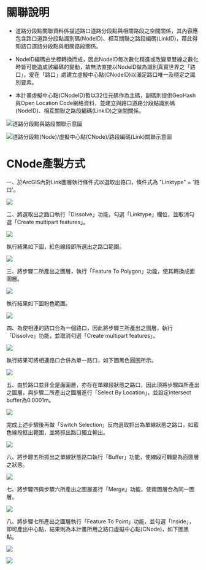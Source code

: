 # 關聯說明

* 道路分段點關聯資料係描述路口道路分段點與相關路段之空間關係，其內容應包含路口道路分段點識別碼(NodeID)、相互關聯之路段編碼(LinkID)，藉此得知路口道路分段點與相關路段關係。

* NodeID編碼由坐標轉換而成，因此NodeID每次數化精進或改變單雙線之數化時皆可能造成該編碼的變動，故無法直接以NodeID做為識別真實世界之「路口」，爰在「路口」處建立虛擬中心點(CNodeID)以滿足路口唯一及穩定之識別要素。

* 本計畫虛擬中心點(CNodeID)暫以32位元碼作為主碼，副碼則提供GeoHash與Open Location Code網格資料，並建立與路口道路分段點識別碼(NodeID)、相互關聯之路段編碼(LinkID)之空間關係。

![道路分段點與路段關聯示意圖](Pic/003.PNG)

![道路分段點(Node)/虛擬中心點(CNode)/路段編碼(Link)關聯示意圖](Pic/004.PNG)

# CNode產製方式

一、於ArcGIS內對Link圖層執行條件式以選取出路口，條件式為 "Linktype" = '路口'。

![](Pic/CNode/000.JPG)

二、將選取出之路口執行「Dissolve」功能，勾選「Linktype」欄位，並取消勾選「Create multipart features」。

![](Pic/CNode/001.JPG)

執行結果如下圖，紅色線段即所選出之路口範圍。

![](Pic/CNode/002.JPG)

三、將步驟二所產出之圖層，執行「Feature To Polygon」功能，使其轉換成面圖層。

![](Pic/CNode/003-1.JPG)

執行結果如下圖粉色範圍。

![](Pic/CNode/003.JPG)

四、為使相連的路口合為一個路口，因此將步驟三所產出之圖層，執行「Dissolve」功能，並取消勾選「Create multipart features」。

![](Pic/CNode/005.JPG)

執行結果可將相連路口合併為單一路口，如下圖黑色圓圈所示。

![](Pic/CNode/012.JPG)

五、由於路口並非全是面圖層，亦存在單線段狀態之路口，因此須將步驟四所產出之圖層，與步驟二所產出之圖層進行「Select By Location」，並設定intersect buffer為0.0001m。

![](Pic/CNode/013.JPG)

完成上述步驟後再做「Switch Selection」反向選取抓出為單線狀態之路口，如藍色線段框出範圍，並將抓出路口獨立輸出。

![](Pic/CNode/007.JPG)

六、將步驟五所抓出之單線狀態路口執行「Buffer」功能，使線段可轉變為面圖層之狀態。

![](Pic/CNode/008.JPG)

七、將步驟四與步驟六所產出之圖層進行「Merge」功能，使兩圖層合為同一圖層。

![](Pic/CNode/009.JPG)

八、將步驟七所產出之圖層執行「Feature To Point」功能，並勾選「Inside」，即可產出中心點，結果則為本計畫所用之路口虛擬中心點(CNode)，如下圖黑點。

![](Pic/CNode/010.JPG)

![](Pic/CNode/011.JPG)
